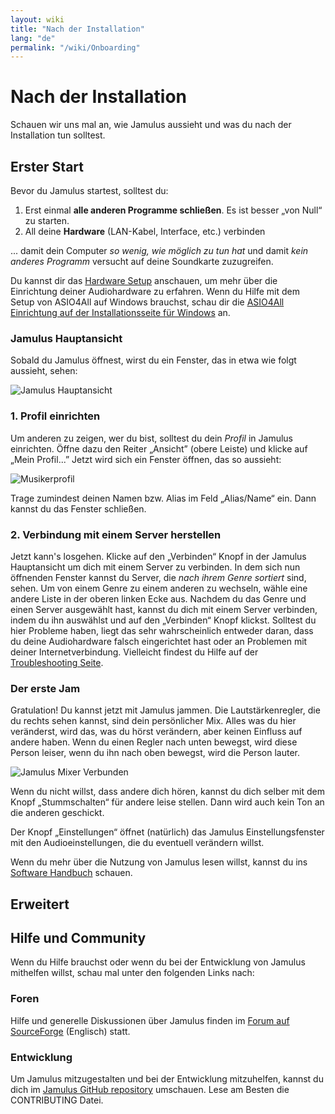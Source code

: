 ```yaml
---
layout: wiki
title: "Nach der Installation"
lang: "de"
permalink: "/wiki/Onboarding"
---
```

# Nach der Installation
Schauen wir uns mal an, wie Jamulus aussieht und was du nach der Installation tun solltest.
## Erster Start
Bevor du Jamulus startest, solltest du:
1. Erst einmal **alle anderen Programme schließen**. Es ist besser „von Null“ zu starten.
2. All deine **Hardware** (LAN-Kabel, Interface, etc.) verbinden

... damit dein Computer *so wenig, wie möglich zu tun hat* und damit *kein anderes Programm* versucht auf deine Soundkarte zuzugreifen.

Du kannst dir das [Hardware Setup](Hardware-Setup) anschauen, um mehr über die Einrichtung deiner Audiohardware zu erfahren. Wenn du Hilfe mit dem Setup von ASIO4All auf Windows brauchst, schau dir die [ASIO4All Einrichtung auf der Installationsseite für Windows](Installation-for-Windows#asio4all-einrichten) an.

### Jamulus Hauptansicht
Sobald du Jamulus öffnest, wirst du ein Fenster, das in etwa wie folgt aussieht, sehen:

![Jamulus Hauptansicht](https://user-images.githubusercontent.com/20726856/101957071-061b0500-3c01-11eb-988e-41aee5ba4766.png)

### 1. Profil einrichten
Um anderen zu zeigen, wer du bist, solltest du dein *Profil* in Jamulus einrichten. Öffne dazu den Reiter „Ansicht” (obere Leiste) und klicke auf „Mein Profil...”
Jetzt wird sich ein Fenster öffnen, das so aussieht:

![Musikerprofil](https://user-images.githubusercontent.com/20726856/101957184-4084a200-3c01-11eb-975d-54d2e9e897c9.png)

Trage zumindest deinen Namen bzw. Alias im Feld „Alias/Name“ ein. Dann kannst du das Fenster schließen.

### 2. Verbindung mit einem Server herstellen
Jetzt kann's losgehen. Klicke auf den „Verbinden“ Knopf in der Jamulus Hauptansicht um dich mit einem Server zu verbinden. In dem sich nun öffnenden Fenster kannst du Server, die *nach ihrem Genre sortiert* sind, sehen. Um von einem Genre zu einem anderen zu wechseln, wähle eine andere Liste in der oberen linken Ecke aus. Nachdem du das Genre und einen Server ausgewählt hast, kannst du dich mit einem Server verbinden, indem du ihn auswählst und auf den „Verbinden“ Knopf klickst. Solltest du hier Probleme haben, liegt das sehr wahrscheinlich entweder daran, dass du deine Audiohardware falsch eingerichtet hast oder an Problemen mit deiner Internetverbindung. Vielleicht findest du Hilfe auf der [Troubleshooting Seite](Client-Troubleshooting).
### Der erste Jam
Gratulation! Du kannst jetzt mit Jamulus jammen. Die Lautstärkenregler, die du rechts sehen kannst, sind dein persönlicher Mix. Alles was du hier veränderst, wird das, was du hörst verändern, aber keinen Einfluss auf andere haben. Wenn du einen Regler nach unten bewegst, wird diese Person leiser, wenn du ihn nach oben bewegst, wird die Person lauter.

![Jamulus Mixer Verbunden](https://user-images.githubusercontent.com/20726856/101957396-a07b4880-3c01-11eb-849f-bb89cfb909d8.png)

Wenn du nicht willst, dass andere dich hören, kannst du dich selber mit dem Knopf „Stummschalten“ für andere leise stellen. Dann wird auch kein Ton an die anderen geschickt.

Der Knopf „Einstellungen“ öffnet (natürlich) das Jamulus Einstellungsfenster mit den Audioeinstellungen, die du eventuell verändern willst.

Wenn du mehr über die Nutzung von Jamulus lesen willst, kannst du ins [Software Handbuch](Software-Manual) schauen.

## Erweitert
<!-- Natürlich kannst du sehr viel mehr mit Jamulus tun. Du könntest z.B. einen privaten Server aufsetzen, Online-Konzerte durchführen,... Guck dich einfach auf dieser Website um! Die Community veröffentlicht Anleitungen, Tipps und Tricks in der [knowledge base](/kb/)-->

## Hilfe und Community
Wenn du Hilfe brauchst oder wenn du bei der Entwicklung von Jamulus mithelfen willst, schau mal unter den folgenden Links nach:

### Foren
Hilfe und generelle Diskussionen über Jamulus finden im [Forum auf SourceForge](https://sourceforge.net/p/llcon/discussion/) (Englisch) statt.

### Entwicklung
Um Jamulus mitzugestalten und bei der Entwicklung mitzuhelfen, kannst du dich im [Jamulus GitHub repository](https://github.com/corrados/jamulus/) umschauen. Lese am Besten die CONTRIBUTING Datei.

<!-- Du kannst auch an dieser Dokumentation mithelfen. Schau dir das [Jamulus Website GitHub repository](https://github.com/jamulussoftware/jamuluswebsite) und die CONTRIBUTING Datei dort an. -->
